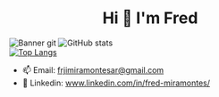 <h1 align = "center">Hi 👋 I'm Fred</h1>

![Banner git](https://user-images.githubusercontent.com/91930704/146665177-72d0e1e4-7148-4a10-9b03-11097a4ce9c1.gif)
![GitHub stats](https://github-readme-stats.vercel.app/api?username=sh4rkd&show_icons=true&theme=synthwave)                 
[![Top Langs](https://github-readme-stats.vercel.app/api/top-langs/?username=sh4rkd&layout=compact)](https://github.com/anuraghazra/github-readme-stats)
- 📫 Email: frjimiramontesar@gmail.com 
- 💬 Linkedin: www.linkedin.com/in/fred-miramontes/



<!--
**sh4rkd/sh4rkd** is a ✨ _special_ ✨ repository because its `README.md` (this file) appears on your GitHub profile.

Here are some ideas to get you started:

- 🔭 I’m currently working on ...
- 🌱 I’m currently learning ...
- 👯 I’m looking to collaborate on ...
- 🤔 I’m looking for help with ...
- 💬 Ask me about ...
- 📫 How to reach me: ...
- 😄 Pronouns: ...
- ⚡ Fun fact: ...
-->
